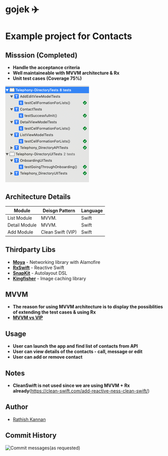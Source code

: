 # gojek ✈️

# Example project for Contacts

## Misssion (Completed)

* __Handle the acceptance criteria__
* __Well maintaineable with MVVM architecture & Rx__
* __Unit test cases (Coverage 75%)__

![test case status](https://github.com/ratzr15/telephony-directory/blob/master/Extra/Test%20Case%20Status.png)


## Architecture Details

| Module                         | Deisgn Pattern   | Language           |
| ------------------------------ | --------------   | ------------------ |
| List Module                    | MVVM.            | Swift              |
| Detail Module                  | MVVM.            | Swift              |
| Add Module                     | Clean Swift (VIP)| Swift              |

## Thirdparty Libs

- **[Moya](https://github.com/Moya/Moya)**  - Networking library with Alamofire
- **[RxSwift](https://github.com/ReactiveX/RxSwift)**   - Reactive Swift  
- **[SnapKit](https://github.com/SnapKit/SnapKit)**   - Autolayout DSL
- **[Kingfisher](https://github.com/onevcat/Kingfisher)**   - Image caching library


## MVVM

* __The reason for using MVVM architecture is to display the possiblities of extending the test cases & using Rx__
* __[MVVM vs VIP](https://medium.com/ios-os-x-development/ios-architecture-patterns-ecba4c38de52)__

## Usage 

* __User can launch the app and find list of contacts from API__
* __User can view details of the contacts - call, message or edit__
* __User can add or remove contact__


## Notes 

* __CleanSwift is not used since we are using MVVM + Rx already__(https://clean-swift.com/add-reactive-ness-clean-swift/)

## Author

- [Rathish Kannan](https://www.linkedin.com/in/rathishkannan/)


## Commit History

![Commit messages(as requested)](https://github.com/ratzr15/telephony-directory/blob/feature/edit/Extra/GitHistory.png)



